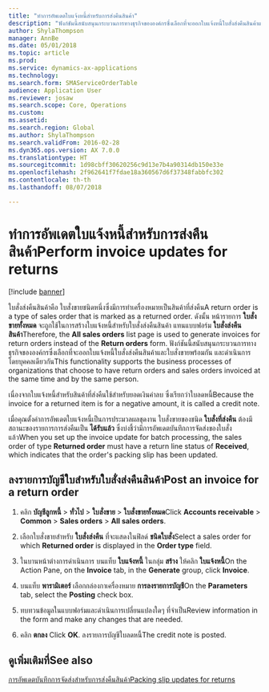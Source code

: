 ```yaml
---
title: "ทำการอัพเดตใบแจ้งหนี้สำหรับการส่งคืนสินค้า"
description: "ฟังก์ชันนี้สนับสนุนกระบวนการทางธุรกิจขององค์กรซึ่งเลือกที่จะออกใบแจ้งหนี้ใบสั่งส่งคืนสินค้าและใบสั่งขายพร้อมกัน และดำเนินการโดยบุคคลเดียวกัน"
author: ShylaThompson
manager: AnnBe
ms.date: 05/01/2018
ms.topic: article
ms.prod: 
ms.service: dynamics-ax-applications
ms.technology: 
ms.search.form: SMAServiceOrderTable
audience: Application User
ms.reviewer: josaw
ms.search.scope: Core, Operations
ms.custom: 
ms.assetid: 
ms.search.region: Global
ms.author: ShylaThompson
ms.search.validFrom: 2016-02-28
ms.dyn365.ops.version: AX 7.0.0
ms.translationtype: HT
ms.sourcegitcommit: 1d98cbff30620256c9d13e7b4a90314db150e33e
ms.openlocfilehash: 2f962641f7fdae18a360567d6f37348fabbfc302
ms.contentlocale: th-th
ms.lasthandoff: 08/07/2018

---
```



# <a name="perform-invoice-updates-for-returns"></a><span data-ttu-id="758b2-103">ทำการอัพเดตใบแจ้งหนี้สำหรับการส่งคืนสินค้า</span><span class="sxs-lookup"><span data-stu-id="758b2-103">Perform invoice updates for returns</span></span> 

[!include [banner](../includes/banner.md)]


<span data-ttu-id="758b2-104">ใบสั่งส่งคืนสินค้าคือ ใบสั่งขายชนิดหนึ่งซึ่งมีการทำเครื่องหมายเป็นสินค้าที่ส่งคืน</span><span class="sxs-lookup"><span data-stu-id="758b2-104">A return order is a type of sales order that is marked as a returned order.</span></span> <span data-ttu-id="758b2-105">ดังนั้น หน้ารายการ **ใบสั่งขายทั้งหมด** จะถูกใช้ในการสร้างใบแจ้งหนี้สำหรับใบสั่งส่งคืนสินค้า แทนแบบฟอร์ม **ใบสั่งส่งคืนสินค้า**</span><span class="sxs-lookup"><span data-stu-id="758b2-105">Therefore, the **All sales orders** list page is used to generate invoices for return orders instead of the **Return orders** form.</span></span> <span data-ttu-id="758b2-106">ฟังก์ชันนี้สนับสนุนกระบวนการทางธุรกิจขององค์กรซึ่งเลือกที่จะออกใบแจ้งหนี้ใบสั่งส่งคืนสินค้าและใบสั่งขายพร้อมกัน และดำเนินการโดยบุคคลเดียวกัน</span><span class="sxs-lookup"><span data-stu-id="758b2-106">This functionality supports the business processes of organizations that choose to have return orders and sales orders invoiced at the same time and by the same person.</span></span>

<span data-ttu-id="758b2-107">เนื่องจากใบแจ้งหนี้สำหรับสินค้าที่ส่งคืนใช้สำหรับยอดเงินค่าลบ ซึ่งเรียกว่าใบลดหนี้</span><span class="sxs-lookup"><span data-stu-id="758b2-107">Because the invoice for a returned item is for a negative amount, it is called a credit note.</span></span>

<span data-ttu-id="758b2-108">เมื่อคุณตั้งค่าการอัพเดตใบแจ้งหนี้เป็นการประมวลผลชุดงาน ใบสั่งขายของชนิด **ใบสั่งที่ส่งคืน** ต้องมีสถานะของรายการการส่งคืนเป็น **ได้รับแล้ว** ซึ่งบ่งชี้ว่ามีการอัพเดตบันทึกการจัดส่งของใบสั่งแล้ว</span><span class="sxs-lookup"><span data-stu-id="758b2-108">When you set up the invoice update for batch processing, the sales order of type **Returned order** must have a return line status of **Received**, which indicates that the order's packing slip has been updated.</span></span>

## <a name="post-an-invoice-for-a-return-order"></a><span data-ttu-id="758b2-109">ลงรายการบัญชีใบสำหรับใบสั่งส่งคืนสินค้า</span><span class="sxs-lookup"><span data-stu-id="758b2-109">Post an invoice for a return order</span></span>

1.  <span data-ttu-id="758b2-110">คลิก **บัญชีลูกหนี้** \> **ทั่วไป** \> **ใบสั่งขาย** \> **ใบสั่งขายทั้งหมด**</span><span class="sxs-lookup"><span data-stu-id="758b2-110">Click **Accounts receivable** \> **Common** \> **Sales orders** \> **All sales orders**.</span></span>

2.  <span data-ttu-id="758b2-111">เลือกใบสั่งขายสำหรับ **ใบสั่งส่งคืน** ที่จะแสดงในฟิลด์ **ชนิดใบสั่ง**</span><span class="sxs-lookup"><span data-stu-id="758b2-111">Select a sales order for which **Returned order** is displayed in the **Order type** field.</span></span>

3.  <span data-ttu-id="758b2-112">ในบานหน้าต่างการดำเนินการ บนแท็บ **ใบแจ้งหนี้** ในกลุ่ม **สร้าง** ให้คลิก **ใบแจ้งหนี้**</span><span class="sxs-lookup"><span data-stu-id="758b2-112">On the Action Pane, on the **Invoice** tab, in the **Generate** group, click **Invoice**.</span></span>

4.  <span data-ttu-id="758b2-113">บนแท็บ **พารามิเตอร์** เลือกกล่องกาเครื่องหมาย **การลงรายการบัญชี**</span><span class="sxs-lookup"><span data-stu-id="758b2-113">On the **Parameters** tab, select the **Posting** check box.</span></span>

5.  <span data-ttu-id="758b2-114">ทบทวนข้อมูลในแบบฟอร์มและดำเนินการเปลี่ยนแปลงใดๆ ที่จำเป็น</span><span class="sxs-lookup"><span data-stu-id="758b2-114">Review information in the form and make any changes that are needed.</span></span>

6.  <span data-ttu-id="758b2-115">คลิก **ตกลง** </span><span class="sxs-lookup"><span data-stu-id="758b2-115">Click **OK**.</span></span> <span data-ttu-id="758b2-116">ลงรายการบัญชีใบลดหนี้</span><span class="sxs-lookup"><span data-stu-id="758b2-116">The credit note is posted.</span></span>

## <a name="see-also"></a><span data-ttu-id="758b2-117">ดูเพิ่มเติมที่</span><span class="sxs-lookup"><span data-stu-id="758b2-117">See also</span></span>

[<span data-ttu-id="758b2-118">การอัพเดตบันทึกการจัดส่งสำหรับการส่งคืนสินค้า</span><span class="sxs-lookup"><span data-stu-id="758b2-118">Packing slip updates for returns</span></span>](packing-slip-updates-returns.md)

  



